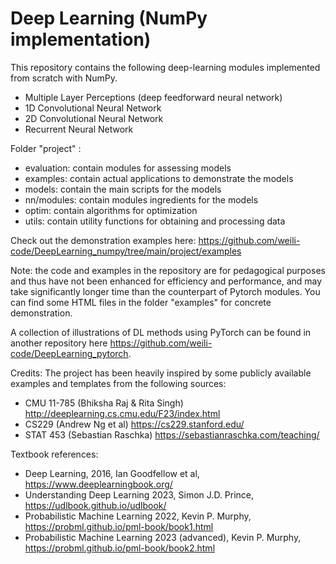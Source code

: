 # Deep Learning (NumPy implementation)

This repository contains the following deep-learning modules implemented from scratch with NumPy.
- Multiple Layer Perceptions (deep feedforward neural network)
- 1D Convolutional Neural Network
- 2D Convolutional Neural Network
- Recurrent Neural Network

Folder "project" :
- evaluation: contain modules for assessing models
- examples: contain actual applications to demonstrate the models
- models: contain the main scripts for the models
- nn/modules: contain modules ingredients for the models
- optim: contain algorithms for optimization
- utils: contain utility functions for obtaining and processing data

Check out the demonstration examples here: https://github.com/weili-code/DeepLearning_numpy/tree/main/project/examples

Note: the code and examples in the repository are for pedagogical purposes and thus have not been enhanced for efficiency and performance, and may take significantly longer time than the counterpart of Pytorch modules. You can find some HTML files in the folder "examples" for concrete demonstration. 

A collection of illustrations of DL methods using PyTorch can be found in another repository here https://github.com/weili-code/DeepLearning_pytorch. 

Credits:
The project has been heavily inspired by some publicly available examples and templates from the following sources:

- CMU 11-785 (Bhiksha Raj & Rita Singh) http://deeplearning.cs.cmu.edu/F23/index.html
- CS229 (Andrew Ng et al) https://cs229.stanford.edu/
- STAT 453 (Sebastian Raschka) https://sebastianraschka.com/teaching/

Textbook references: 
- Deep Learning, 2016, Ian Goodfellow et al, https://www.deeplearningbook.org/
- Understanding Deep Learning 2023, Simon J.D. Prince, https://udlbook.github.io/udlbook/
- Probabilistic Machine Learning 2022, Kevin P. Murphy, https://probml.github.io/pml-book/book1.html
- Probabilistic Machine Learning 2023 (advanced), Kevin P. Murphy, https://probml.github.io/pml-book/book2.html
